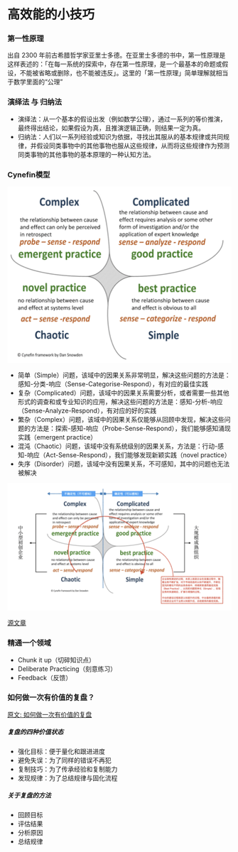 # 高效能的小技巧

### 第一性原理

出自 2300 年前古希腊哲学家亚里士多德。在亚里士多德的书中，第一性原理是这样表述的：「在每一系统的探索中，存在第一性原理，是一个最基本的命题或假设，不能被省略或删除，也不能被违反」。这里的「第一性原理」简单理解就相当于数学里面的“公理”

### 演绎法 与 归纳法

- 演绎法：从一个基本的假设出发（例如数学公理），通过一系列的等价推演，最终得出结论，如果假设为真，且推演逻辑正确，则结果一定为真。
- 归纳法：人们以一系列经验或知识为依据，寻找出其服从的基本规律或共同规律，并假设同类事物中的其他事物也服从这些规律，从而将这些规律作为预测同类事物的其他事物的基本原理的一种认知方法。

### Cynefin模型

![](../images/Cynefin01.png)
- 简单（Simple）问题，该域中的因果关系非常明显，解决这些问题的方法是：感知-分类-响应（Sense-Categorise-Respond），有对应的最佳实践
- 复杂（Complicated）问题，该域中的因果关系需要分析，或者需要一些其他形式的调查和或专业知识的应用，解决这些问题的方法是：感知-分析-响应（Sense-Analyze-Respond），有对应的好的实践
- 繁杂（Complex）问题，该域中的因果关系仅能够从回顾中发现，解决这些问题的方法是：探索-感知-响应（Probe-Sense-Respond），我们能够感知涌现实践（emergent practice）
- 混沌（Chaotic）问题，该域中没有系统级别的因果关系，方法是：行动-感知-响应（Act-Sense-Respond），我们能够发现新颖实践（novel practice）
- 失序（Disorder）问题，该域中没有因果关系，不可感知，其中的问题也无法被解决

![](../images/Cynefin02.png)

[源文章](https://mp.weixin.qq.com/s/YrSdzR3NevQORHqD-45z1A)

### 精通一个领域

- Chunk it up（切碎知识点）
- Deliberate Practicing（刻意练习）
- Feedback（反馈）

### 如何做一次有价值的复盘？

[原文: 如何做一次有价值的复盘](https://36kr.com/p/5309086)

##### 复盘的四种价值状态

- 强化目标：便于量化和跟进进度
- 避免失误：为了同样的错误不再犯
- 复制技巧：为了传承经验和复制能力
- 发现规律：为了总结规律与固化流程

##### 关于复盘的方法

- 回顾目标
- 评估结果
- 分析原因
- 总结规律
